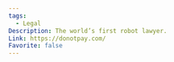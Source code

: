```yaml
---
tags:
  - Legal
Description: The world’s first robot lawyer.
Link: https://donotpay.com/
Favorite: false
---
```


